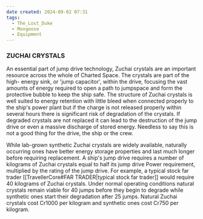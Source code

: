 ```yaml
---
date created: 2024-09-02 07:31
tags:
  - The_Lost_Duke
  - Mongoose
  - Equipment
---
```


### ZUCHAI CRYSTALS

An essential part of jump drive technology, Zuchai crystals are an important resource across the whole of Charted Space. The crystals are part of the high- energy sink, or 'jump capacitor', within the drive, focusing the vast amounts of energy required to open a path to jumpspace and form the protective bubble to keep the ship safe. The structure of Zuchai crystals is well suited to energy retention with little bleed when connected properly to the ship's power plant but if the charge is not released properly within several hours there is significant risk of degradation of the crystals. If degraded crystals are not replaced it can lead to the destruction of the jump drive or even a massive discharge of stored energy. Needless to say this is not a good thing for the drive, the ship or the crew.

While lab-grown synthetic Zuchai crystals are widely available, naturally occurring ones have better energy storage properties and last much longer before requiring replacement. A ship's jump drive requires a number of kilograms of Zuchai crystals equal to half its jump drive Power requirement, multiplied by the rating of the jump drive. For example, a typical stock far trader [[TravellerCore#FAR TRADER|typical stock far trader]] would require 40 kilograms of Zuchai crystals. Under normal operating conditions natural crystals remain viable for 40 jumps before they begin to degrade while synthetic ones start their degradation after 25 jumps. Natural Zuchai crystals cost Cr1000 per kilogram and synthetic ones cost Cr750 per kilogram.
